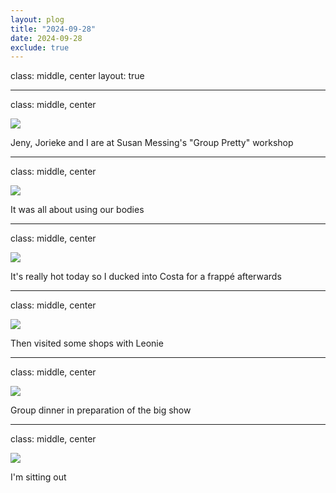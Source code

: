 ```yaml
---
layout: plog
title: "2024-09-28"
date: 2024-09-28
exclude: true
---
```


class: middle, center
layout: true

---

class: middle, center

<img class="plog-picture" src="{{ site.baseurl }}/img/plog/2024-09-28/01.jpg" />

Jeny, Jorieke and I are at Susan Messing's "Group Pretty" workshop 

---

class: middle, center

<img class="plog-picture" src="{{ site.baseurl }}/img/plog/2024-09-28/02.gif" />

It was all about using our bodies

---

class: middle, center

<img class="plog-picture" src="{{ site.baseurl }}/img/plog/2024-09-28/03.jpg" />

It's really hot today so I ducked into Costa for a frappé afterwards

---

class: middle, center

<img class="plog-picture" src="{{ site.baseurl }}/img/plog/2024-09-28/04.jpg" />

Then visited some shops with Leonie

---

class: middle, center

<img class="plog-picture" src="{{ site.baseurl }}/img/plog/2024-09-28/05.jpg" />

Group dinner in preparation of the big show

---

class: middle, center

<img class="plog-picture" src="{{ site.baseurl }}/img/plog/2024-09-28/06.jpg" />

I'm sitting out

